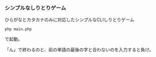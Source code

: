 ### シンプルなしりとりゲーム


ひらがなとカタカナのみに対応したシンプルなCLIしりとりゲーム

```
php main.php
```

で起動。

「ん」で終わるのと、前の単語の最後の字と合わないのを入力すると負け。
